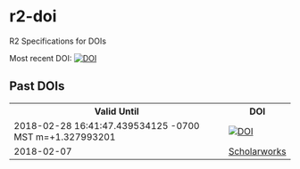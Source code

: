 # r2-doi
R2 Specifications for DOIs

Most recent DOI: [![DOI](https://zenodo.org/badge/121805957.svg)](https://zenodo.org/badge/latestdoi/121805957)

## Past DOIs
<table>
 <tr><th>Valid Until</th><th>DOI</th></tr>
 <tr><td>2018-02-28 16:41:47.439534125 -0700 MST m=+1.327993201</td><td><a href="https://doi.org/10.5281/zenodo.1182783"><img src="https://zenodo.org/badge/doi/10.5281/zenodo.1182783.svg" alt="DOI"></a></td></tr>
 <!-- PLACEHOLDER DO NOT REMOVE -->
 <tr><td>2018-02-07</td><td><a href="http://scholarworks.boisestate.edu/oit/2/">Scholarworks</td></tr>
</table>


